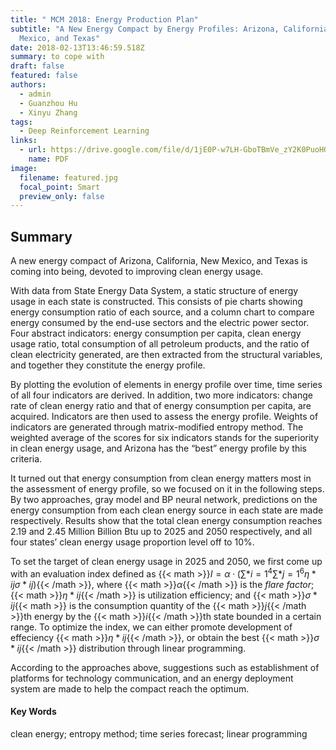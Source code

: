 ```yaml
---
title: " MCM 2018: Energy Production Plan"
subtitle: "A New Energy Compact by Energy Profiles: Arizona, California, New
  Mexico, and Texas"
date: 2018-02-13T13:46:59.518Z
summary: to cope with
draft: false
featured: false
authors:
  - admin
  - Guanzhou Hu
  - Xinyu Zhang
tags:
  - Deep Reinforcement Learning
links:
  - url: https://drive.google.com/file/d/1jE0P-w7LH-GboTBmVe_zY2K0PuoHQGeQ/view?usp=sharing
    name: PDF
image:
  filename: featured.jpg
  focal_point: Smart
  preview_only: false
---
```

## **Summary**

A new energy compact of Arizona, California, New Mexico, and Texas is coming into being, devoted to improving clean energy usage.

With data from State Energy Data System, a static structure of energy usage in each state is constructed. This consists of pie charts showing energy consumption ratio of each source, and a column chart to compare energy consumed by the end-use sectors and the electric power sector. Four abstract indicators: energy consumption per capita, clean energy usage ratio, total consumption of all petroleum products, and the ratio of clean electricity generated, are then extracted from the structural variables, and together they constitute the energy profile.

By plotting the evolution of elements in energy profile over time, time series of all four indicators are derived. In addition, two more indicators: change rate of clean energy ratio and that of energy consumption per capita, are acquired. Indicators are then used to assess the energy profile. Weights of indicators are generated through matrix-modified entropy method. The weighted average of the scores for six indicators stands for the superiority in clean energy usage, and Arizona has the “best” energy profile by this criteria.

It turned out that energy consumption from clean energy matters most in the assessment of energy profile, so we focused on it in the following steps. By two approaches, gray model and BP neural network, predictions on the energy consumption from each clean energy source in each state are made respectively. Results show that the total clean energy consumption reaches 2.19 and 2.45 Million Billion Btu up to 2025 and 2050 respectively, and all four states’ clean energy usage proportion level off to 10%.

To set the target of clean energy usage in 2025 and 2050, we first come up with an evaluation index defined as {{< math >}}$I= \alpha \cdot\left(\sum*{i=1}^{4}\sum*{j = 1}^{6}\eta*{ij} \sigma*{ij}\right)${{< /math >}}, where {{< math >}}$\alpha${{< /math >}} is the *flare factor*; {{< math >}}$\eta*{ij}${{< /math >}} is utilization efficiency; and {{< math >}}$\sigma*{i j}${{< math >}} is the consumption quantity of the {{< math >}}$j${{< /math >}}th energy by the {{< math >}}$i${{< /math >}}th state bounded in a certain range. To optimize the index, we can either promote development of effeciency {{< math >}}$\eta*{i j}${{< /math >}}, or obtain the best {{< math >}}$\sigma*{i j}${{< /math >}} distribution through linear programming.

According to the approaches above, suggestions such as establishment of platforms for technology communication, and an energy deployment system are made to help the compact reach the optimum.



#### **Key Words**

clean energy; entropy method; time series forecast; linear programming
